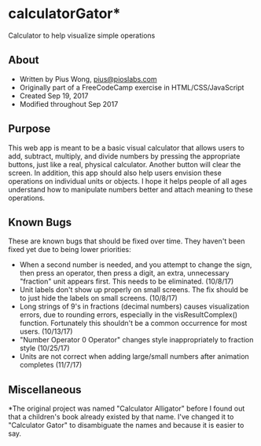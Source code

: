 # calculatorGator*
Calculator to help visualize simple operations

## About
* Written by Pius Wong, pius@pioslabs.com
* Originally part of a FreeCodeCamp exercise in HTML/CSS/JavaScript
* Created Sep 19, 2017
* Modified throughout Sep 2017

## Purpose
This web app is meant to be a basic visual calculator that allows users to add, subtract, multiply, and divide numbers by pressing the appropriate buttons, just like a real, physical calculator. Another button will clear the screen. In addition, this app should also help users envision these operations on individual units or objects. I hope it helps people of all ages understand how to manipulate numbers better and attach meaning to these operations.

## Known Bugs
These are known bugs that should be fixed over time. They haven't been fixed yet due to being lower priorities:
* When a second number is needed, and you attempt to change the sign, then press an operator, then press a digit, an extra, unnecessary "fraction" unit appears first.  This needs to be eliminated. (10/8/17)
* Unit labels don't show up properly on small screens. The fix should be to just hide the labels on small screens. (10/8/17)
* Long strings of 9's in fractions (decimal numbers) causes visualization errors, due to rounding errors, especially in the visResultComplex() function. Fortunately this shouldn't be a common occurrence for most users. (10/13/17)
* "Number Operator 0 Operator" changes style inappropriately to fraction style (10/25/17)
* Units are not correct when adding large/small numbers after animation completes (11/7/17)

## Miscellaneous
*The original project was named "Calculator Alligator" before I found out that a children's book already existed by that name.  I've changed it to "Calculator Gator" to disambiguate the names and because it is easier to say.
